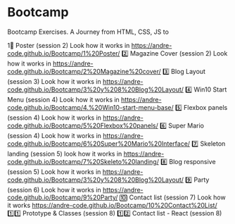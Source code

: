 # Bootcamp
Bootcamp Exercises. A  Journey from HTML, CSS, JS to 

1⃣ Poster (session 2) Look how it works in https://andre-code.github.io/Bootcamp/1%20Poster/
2️⃣ Magazine Cover (session 2) Look how it works in https://andre-code.github.io/Bootcamp/2%20Magazine%20cover/
3️⃣ Blog Layout (session 3) Look how it works in https://andre-code.github.io/Bootcamp/3%20y%208%20Blog%20Layout/
4️⃣ Win10 Start Menu (session 4) Look how it works in https://andre-code.github.io/Bootcamp/4.%20Win10-start-menu-base/
5️⃣ Flexbox panels (session 4) Look how it works in https://andre-code.github.io/Bootcamp/5%20Flexbox%20panels/
6️⃣ Super Mario (session 4) Look how it works in https://andre-code.github.io/Bootcamp/6%20Super%20Mario%20Interface/
7️⃣ Skeleton landing (session 5) look how it works in https://andre-code.github.io/Bootcamp/7%20Skeleto%20landing/
8️⃣ Blog responsive (session 5) Look how it works in https://andre-code.github.io/Bootcamp/3%20y%208%20Blog%20Layout/
9️⃣ Party (session 6) Look how it works in https://andre-code.github.io/Bootcamp/9%20Party/
🔟 Contact list (session 7) Look how it works https://andre-code.github.io/Bootcamp/10%20Contact%20List/
1️⃣1️⃣ Prototype & Classes (session 8)
1️⃣2️⃣ Contact list - React (session 8)
